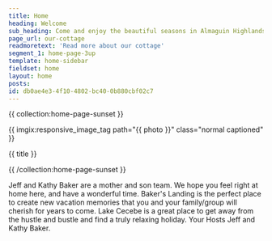 ```yaml
---
title: Home
heading: Welcome
sub_heading: Come and enjoy the beautiful seasons in Almaguin Highlands.  Great relaxing and good fishing too!  Boat rentals nearby. Well behaved pet welcome.
page_url: our-cottage
readmoretext: 'Read more about our cottage'
segment_1: home-page-3up
template: home-sidebar
fieldset: home
layout: home
posts:
id: db0ae4e3-4f10-4802-bc40-0b880cbf02c7
---
```

<section class="container-fluid">
    <article class="content">
        {{ collection:home-page-sunset }}
        <p class="centered">
            {{ imgix:responsive_image_tag path="{{ photo }}" class="normal captioned" }}
            <p class="caption">{{ title }}</p>
        </p>
        {{ /collection:home-page-sunset }}
    </article>
</section>
<section class="regular">
	<article class="content">
		<p>Jeff and Kathy Baker are a mother and son team. We hope you feel right at home here, and have a wonderful time. Baker's Landing is the perfect place to create new vacation memories that you and your family/group will cherish for years to come. Lake Cecebe is a great place to get away from the hustle and bustle and find a truly relaxing holiday. Your Hosts Jeff and Kathy Baker.</p>
	</article>
</section>
